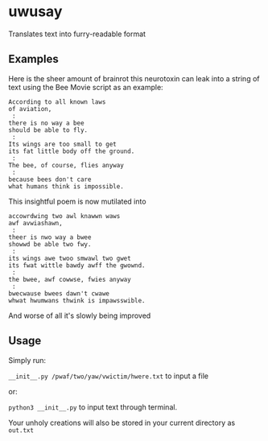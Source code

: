 # uwusay
Translates text into furry-readable format

## Examples
Here is the sheer amount of brainrot this neurotoxin can leak into a string of text
using the Bee Movie script as an example:

```
According to all known laws
of aviation,
 :
there is no way a bee
should be able to fly.
 :
Its wings are too small to get
its fat little body off the ground.
 :
The bee, of course, flies anyway
 :
because bees don't care
what humans think is impossible.
```

This insightful poem is now mutilated into

```
accowrdwing two awl knawwn waws
awf avwiashawn,
 :
theer is nwo way a bwee
showwd be able two fwy.
 :
its wings awe twoo smwawl two gwet
its fwat wittle bawdy awff the gwownd.
 :
the bwee, awf cowwse, fwies anyway
 :
bwecwause bwees dawn't cwawe 
whwat hwumwans thwink is impawsswible.
```

And worse of all it's slowly being improved

## Usage

Simply run:

`__init__.py /pwaf/two/yaw/vwictim/hwere.txt`
to input a file

or:

`python3 __init__.py`
to input text through terminal.

Your unholy creations will also be stored in your current directory as `out.txt`
